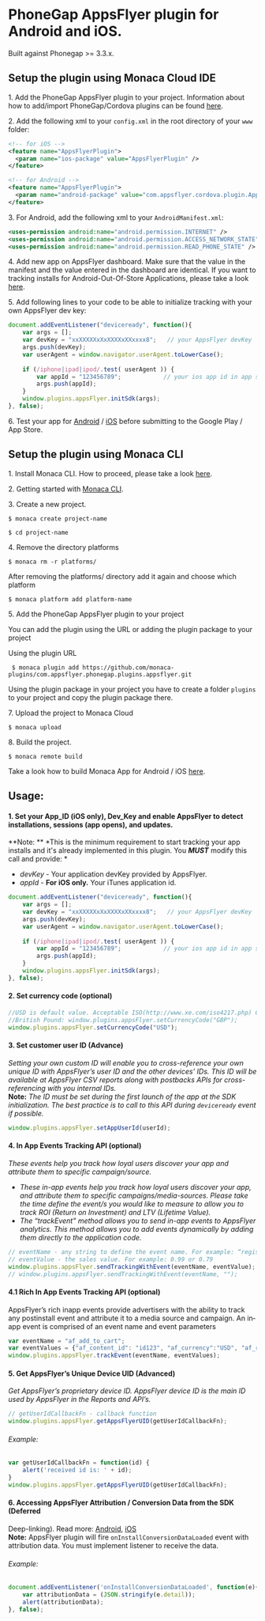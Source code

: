 # PhoneGap AppsFlyer plugin for Android and iOS. 

Built against Phonegap >= 3.3.x.
## Setup the plugin using Monaca Cloud IDE ##

1\. Add the PhoneGap AppsFlyer plugin to your project. Information about how to add/import PhoneGap/Cordova plugins can be found [here](https://docs.monaca.io/en/manual/dependencies/cordova_plugin/).

2\. Add the following xml to your `config.xml` in the root directory of your `www` folder:
```xml
<!-- for iOS -->
<feature name="AppsFlyerPlugin">
  <param name="ios-package" value="AppsFlyerPlugin" />
</feature>
```
```xml
<!-- for Android -->
<feature name="AppsFlyerPlugin">
  <param name="android-package" value="com.appsflyer.cordova.plugin.AppsFlyerPlugin" />
</feature>
```

3\. For Android, add the following xml to your `AndroidManifest.xml`:
```xml
<uses-permission android:name="android.permission.INTERNET" />
<uses-permission android:name="android.permission.ACCESS_NETWORK_STATE" />
<uses-permission android:name="android.permission.READ_PHONE_STATE" />
```
4\. Add new app on AppsFlyer dashboard.
Make sure that the value in the manifest and the value entered in the dashboard are identical.
If you want to tracking installs for Android-Out-Of-Store Applications, please take a look [here](https://support.appsflyer.com/hc/en-us/articles/207447023-Tracking-Installs-for-Out-Of-Store-Applications).

5\. Add following lines to your code to be able to initialize tracking with your own AppsFlyer dev key:
```javascript
document.addEventListener("deviceready", function(){
    var args = [];
    var devKey = "xxXXXXXxXxXXXXxXXxxxx8";   // your AppsFlyer devKey
    args.push(devKey);
    var userAgent = window.navigator.userAgent.toLowerCase();
                          
    if (/iphone|ipad|ipod/.test( userAgent )) {
        var appId = "123456789";            // your ios app id in app store
        args.push(appId);
    }
    window.plugins.appsFlyer.initSdk(args);
}, false);
```
6\. Test your app for [Android](https://support.appsflyer.com/hc/en-us/articles/207032136-Testing-AppsFlyer-Android-SDK-Integration-Before-Submitting-to-Google-Play) / [iOS](https://support.appsflyer.com/hc/en-us/articles/207032046-Testing-AppsFlyer-iOS-SDK-Integration-Before-Submitting-to-the-App-Store-) before submitting to the Google Play / App Store. 

## Setup the plugin using Monaca CLI ##

1\. Install Monaca CLI. How to proceed, please take a look [here](https://github.com/monaca/monaca-cli).

2\. Getting started with [Monaca CLI](https://docs.monaca.io/en/manual/development/monaca_cli/).

3\. Create a new project. 

```$ monaca create project-name```

```$ cd project-name```

4\. Remove the directory platforms

```$ monaca rm -r platforms/```

After removing the platforms/ directory add it again and choose which platform

```$ monaca platform add platform-name```

5\. Add the PhoneGap AppsFlyer plugin to your project

You can add the plugin using the URL or adding the plugin package to your project

Using the plugin URL

``` $ monaca plugin add https://github.com/monaca-plugins/com.appsflyer.phonegap.plugins.appsflyer.git``` 

Using the plugin package in your project you have to create a folder ```plugins``` to your project and copy the plugin package there.

7\. Upload the project to Monaca Cloud

```$ monaca upload```

8\. Build the project.

```$ monaca remote build```

Take a look how to build Monaca App for Android / iOS [here](https://docs.monaca.io/en/quick_start/cli/building_app/).




## Usage:

#### 1\. Set your App_ID (iOS only), Dev_Key and enable AppsFlyer to detect installations, sessions (app opens), and updates.  
**Note: ** *This is the minimum requirement to start tracking your app installs and it's already implemented in this plugin. You **_MUST_** modify this call and provide:  *
- *devKey* - Your application devKey provided by AppsFlyer.
- *appId*  - **For iOS only.** Your iTunes application id.
```javascript
document.addEventListener("deviceready", function(){
    var args = [];
    var devKey = "xxXXXXXxXxXXXXxXXxxxx8";   // your AppsFlyer devKey
    args.push(devKey);
    var userAgent = window.navigator.userAgent.toLowerCase();
                          
    if (/iphone|ipad|ipod/.test( userAgent )) {
        var appId = "123456789";            // your ios app id in app store
        args.push(appId);
    }
    window.plugins.appsFlyer.initSdk(args);
}, false);
```

#### 2\. Set currency code (optional)
```javascript
//USD is default value. Acceptable ISO(http://www.xe.com/iso4217.php) Currency codes here. Examples:  
//British Pound: window.plugins.appsFlyer.setCurrencyCode("GBP");  
window.plugins.appsFlyer.setCurrencyCode("USD");
```
#### 3\. Set customer user ID (Advance)
*Setting your own custom ID will enable you to cross-reference your own unique ID with AppsFlyer’s user ID and the 
other devices’ IDs. This ID will be available at AppsFlyer CSV reports along with postbacks APIs for cross-referencing 
with you internal IDs.*  
**Note:** *The ID must be set during the first launch of the app at the SDK initialization. The best practice is to call to this API during `deviceready` event if possible.*
```javascript
window.plugins.appsFlyer.setAppUserId(userId);
```
#### 4\. In App Events Tracking API (optional)
*These events help you track how loyal users discover your app and attribute them to specific campaign/source.*
- *These in-app events help you track how loyal users discover your app, and attribute them to specific 
campaigns/media-sources. Please take the time define the event/s you would like to measure to allow you 
to track ROI (Return on Investment) and LTV (Lifetime Value).*
- *The “trackEvent” method allows you to send in-app events to AppsFlyer analytics. This method allows you to 
add events dynamically by adding them directly to the application code.*
```javascript
// eventName - any string to define the event name. For example: “registration” or “purchase”
// eventValue - the sales value. For example: 0.99 or 0.79
window.plugins.appsFlyer.sendTrackingWithEvent(eventName, eventValue);
// window.plugins.appsFlyer.sendTrackingWithEvent(eventName, "");
```
#### 4\.1 Rich In App Events Tracking API (optional)
AppsFlyer’s rich in­app events provide advertisers with the ability to track any post­install event and attribute it to a media source and campaign.
An in­app event is comprised of an event name and event parameters

```javascript
var eventName = "af_add_to_cart";
var eventValues = {"af_content_id": "id123", "af_currency":"USD", "af_revenue": "2"};
window.plugins.appsFlyer.trackEvent(eventName, eventValues);
```
#### 5\. Get AppsFlyer’s Unique Device UID (Advanced)
*Get AppsFlyer’s proprietary device ID. AppsFlyer device ID is the main ID used by AppsFlyer in the Reports and API’s.*
```javascript
// getUserIdCallbackFn - callback function
window.plugins.appsFlyer.getAppsFlyerUID(getUserIdCallbackFn);
```
###### Example:
```javascript
var getUserIdCallbackFn = function(id) {
    alert('received id is: ' + id);
}
window.plugins.appsFlyer.getAppsFlyerUID(getUserIdCallbackFn);
```
#### 6\. Accessing AppsFlyer Attribution / Conversion Data from the SDK (Deferred 
Deep-linking). Read more: [Android](http://support.appsflyer.com/entries/69796693-Accessing-AppsFlyer-Attribution-Conversion-Data-from-the-SDK-Deferred-Deep-linking-), [iOS](http://support.appsflyer.com/entries/22904293-Testing-AppsFlyer-iOS-SDK-Integration-Before-Submitting-to-the-App-Store-)  
**Note:** AppsFlyer plugin will fire `onInstallConversionDataLoaded` event with attribution data. You must implement listener to receive the data.
###### Example:
```javascript
document.addEventListener('onInstallConversionDataLoaded', function(e){
    var attributionData = (JSON.stringify(e.detail));
    alert(attributionData);
}, false);
```
